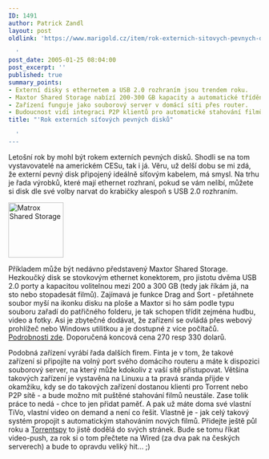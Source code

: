 ```yaml
---
ID: 1491
author: Patrick Zandl
layout: post
oldlink: 'https://www.marigold.cz/item/rok-externich-sitovych-pevnych-disku

  '
post_date: 2005-01-25 08:04:00
post_excerpt: ''
published: true
summary_points:
- Externí disky s ethernetem a USB 2.0 rozhraním jsou trendem roku.
- Maxtor Shared Storage nabízí 200-300 GB kapacity a automatické třídění souborů.
- Zařízení funguje jako souborový server v domácí síti přes router.
- Budoucnost vidí integraci P2P klientů pro automatické stahování filmů.
title: "'Rok externích síťových pevných disků"

  '
---
```


<p>Letošní rok by mohl být rokem externích pevných disků. Shodli se na tom vystavovatelé na americkém CESu, tak i já. Věru, už delší dobu se mi zdá, že externí pevný disk připojený ideálně síťovým kabelem, má smysl. Na trhu je řada výrobků, které mají ethernet rozhraní, pokud se vám nelíbí, můžete si disk dle své volby narvat do krabičky alespoň s USB 2.0 rozhraním.</p>

<div class="rightbox"><img src="/wp-content/uploads/1/20050125-matroxss.jpg" alt="Matrox Shared Storage" width="110" height="110" /></div>
<p>Příkladem může být nedávno představený Maxtor Shared Storage. Hezkoučký disk se stovkovým ethernet konektorem, pro jistotu dvěma USB 2.0 porty a kapacitou volitelnou mezi 200 a 300 GB (tedy jak říkám já, na sto nebo stopadesát filmů). Zajímavá je funkce Drag and Sort - přetáhnete soubor myší na ikonku disku na ploše a Maxtor si ho sám podle typu souboru zařadí do patřičného folderu, je tak schopen třídit zejména hudbu, video a fotky. Asi je zbytečné dodávat, že zařízení se ovládá přes webový prohlížeč nebo Windows utilitkou a je dostupné z více počítačů. <a href="http://www.maxtor.com/portal/site/Maxtor/menuitem.ba88f6d7cf664718376049b291346068/?channelpath=/en_us/Products/Network%20Storage/Maxtor%20Shared%20Storage%20Family/Maxtor%20Shared%20Storage">Podrobnosti zde</a>. Doporučená koncová cena 270 resp 330 dolarů. </p>

<p>Podobná zařízení vyrábí řada dalších firem. Finta je v tom, že takové zařízení si připojíte na volný port svého domácího routeru a máte k dispozici souborový server, na který může kdokoliv z vaší sítě přistupovat. Většina takových zařízení je vystavěna na Linuxu a ta pravá sranda přijde v okamžiku, kdy se do takových zařízení dostanou klienti pro Torrent nebo P2P sítě - a bude možno mít puštěné stahování filmů neustále. Zase tolik práce to nedá - chce to jen přidat paměť. A pak už máte doma své vlastní TiVo, vlastní video on demand a není co řešit. Vlastně je - jak celý takový systém propojit s automatickým stahováním nových filmů. Přidejte ještě půl roku a <a href="http://www.torrentspy.com/">Torrentspy</a> to jistě dodělá do svých stránek. Bude se tomu říkat video-push, za rok si o tom přečtete na Wired (za dva pak na českých serverech) a bude to opravdu veliký hit&#8230; ;)
</p>